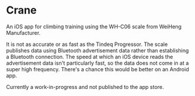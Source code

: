 # Crane

An iOS app for climbing training using the WH-C06 scale from WeiHeng Manufacturer.

It is not as accurate or as fast as the Tindeq Progressor. The scale publishes data using Bluetooth advertisement data rather than establishing a Bluetooth connection. The speed at which an iOS device reads the advertisement data isn't particularly fast, so the data does not come in at a super high frequency. There's a chance this would be better on an Android app.

Currently a work-in-progress and not published to the app store.
